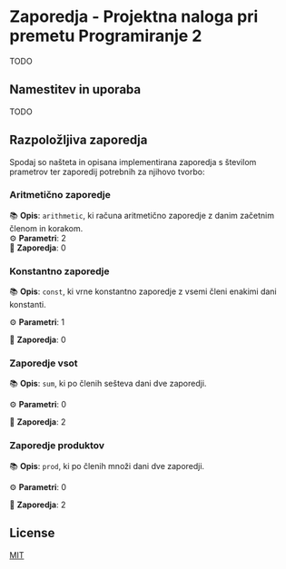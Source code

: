 # Zaporedja - Projektna naloga pri premetu Programiranje 2

TODO
## Namestitev in uporaba
TODO
## Razpoložljiva zaporedja
Spodaj so našteta in opisana implementirana zaporedja s številom prametrov ter zaporedij potrebnih za njihovo tvorbo:

### Aritmetično zaporedje

📚 **Opis**: `arithmetic`, ki računa aritmetično zaporedje z danim začetnim členom in korakom.<br>⚙️ **Parametri**:   2 <br>🚀 **Zaporedja**:   0  



 ### Konstantno zaporedje

 📚 **Opis**: `const`, ki vrne konstantno zaporedje z vsemi členi enakimi dani konstanti.  
 
 ⚙️ **Parametri**:   1  
 
 🚀 **Zaporedja**:   0   
 


 ### Zaporedje vsot

 📚 **Opis**: `sum`, ki po členih sešteva dani dve zaporedji.  
 
 ⚙️ **Parametri**:   0  
 
 🚀 **Zaporedja**:   2   
 


 ### Zaporedje produktov

 📚 **Opis**:    `prod`, ki po členih množi dani dve zaporedji.  
 
 ⚙️ **Parametri**:   0  
 
 🚀 **Zaporedja**:   2 



## License
[MIT](https://choosealicense.com/licenses/mit/)

